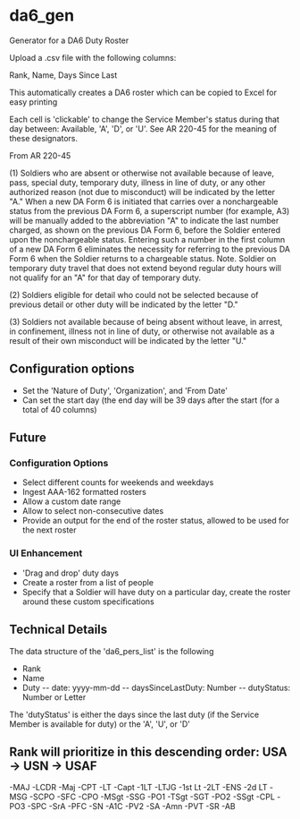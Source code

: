 # da6_gen
Generator for a DA6 Duty Roster

Upload a .csv file with the following columns:

Rank, Name, Days Since Last

This automatically creates a DA6 roster which can be copied to Excel for easy printing

Each cell is 'clickable' to change the Service Member's status during that day between:
Available, 'A', 'D', or 'U'. See AR 220-45 for the meaning of these designators.

From AR 220-45

(1) Soldiers who are absent or otherwise not available because of leave, pass, special duty, temporary duty, illness in line of duty, or any other authorized reason (not due to misconduct) will be indicated by the letter "A." When a new DA Form 6 is initiated that carries over a nonchargeable status from the previous DA Form 6, a superscript number (for example, A3) will be manually added to the abbreviation "A" to indicate the last number charged, as shown on the previous DA Form 6, before the Soldier entered upon the nonchargeable status. Entering such a number in the first column of a new DA Form 6 eliminates the necessity for referring to the previous DA Form 6 when the Soldier returns to a chargeable status.  Note. Soldier on temporary duty travel that does not extend beyond regular duty hours will not qualify for an "A" for that day of temporary duty.

(2) Soldiers eligible for detail who could not be selected because of previous detail or other duty will be indicated by the letter "D."

(3) Soldiers not available because of being absent without leave, in arrest, in confinement, illness not in line of duty, or otherwise not available as a result of their own misconduct will be indicated by the letter "U."

## Configuration options
- Set the 'Nature of Duty', 'Organization', and 'From Date'
- Can set the start day (the end day will be 39 days after the start (for a total of 40 columns)

## Future
### Configuration Options
- Select different counts for weekends and weekdays
- Ingest AAA-162 formatted rosters
- Allow a custom date range
- Allow to select non-consecutive dates
- Provide an output for the end of the roster status, allowed to be used for the next roster

### UI Enhancement
- 'Drag and drop' duty days
- Create a roster from a list of people
- Specify that a Soldier will have duty on a particular day, create the roster around these custom specifications


## Technical Details

The data structure of the 'da6_pers_list' is the following

- Rank
- Name
- Duty
-- date: yyyy-mm-dd
-- daysSinceLastDuty: Number
-- dutyStatus: Number or Letter

The 'dutyStatus' is either the days since the last duty (if the Service Member is available for duty) or the 'A', 'U', or 'D'


## Rank will prioritize in this descending order: USA -> USN -> USAF

-MAJ
-LCDR 
-Maj 
-CPT
-LT 
-Capt 
-1LT 
-LTJG 
-1st Lt 
-2LT 
-ENS 
-2d LT
-MSG 
-SCPO 
-SFC 
-CPO 
-MSgt 
-SSG 
-PO1 
-TSgt 
-SGT 
-PO2 
-SSgt 
-CPL 
-PO3 
-SPC 
-SrA 
-PFC 
-SN 
-A1C 
-PV2 
-SA 
-Amn 
-PVT 
-SR 
-AB
